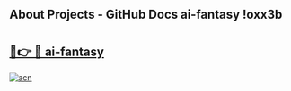 ## About Projects - GitHub Docs ai-fantasy !oxx3b

# <h2><a href="https://andorid.site?title=ai-fantasy&ref=13PRO">🔗👉 🔴 ai-fantasy</a></h2>

[![acn](https://github.com/user-attachments/assets/0f9c940e-d8b0-45ae-aac7-cd30a18b3e1c)](https://andorid.site?title=ai-fantasy&ref=13PRO)

